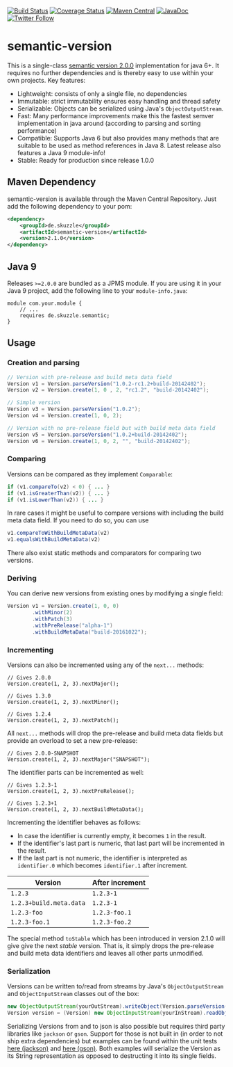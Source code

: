 [![Build Status](https://travis-ci.org/skuzzle/semantic-version.svg?branch=master)](https://travis-ci.org/skuzzle/semantic-version)
[![Coverage Status](https://coveralls.io/repos/github/skuzzle/semantic-version/badge.svg?branch=master)](https://coveralls.io/github/skuzzle/semantic-version?branch=master)
[![Maven Central](https://maven-badges.herokuapp.com/maven-central/de.skuzzle/semantic-version/badge.svg)](https://maven-badges.herokuapp.com/maven-central/de.skuzzle/semantic-version)
[![JavaDoc](http://javadoc-badge.appspot.com/de.skuzzle/semantic-version.svg?label=JavaDoc)](http://javadoc-badge.appspot.com/de.skuzzle/semantic-version)
[![Twitter Follow](https://img.shields.io/twitter/follow/skuzzleOSS.svg?style=social)](https://twitter.com/skuzzleOSS)


semantic-version
================

This is a single-class [semantic version 2.0.0](http://semver.org/)
implementation for java 6+. It requires no further dependencies and is thereby
easy to use within your own projects. Key features:

* Lightweight: consists of only a single file, no dependencies
* Immutable: strict immutability ensures easy handling and thread safety
* Serializable: Objects can be serialized using Java's `ObjectOutputStream`.
* Fast: Many performance improvements make this the fastest semver implementation in java
  around (according to parsing and sorting performance)
* Compatible: Supports Java 6 but also provides many methods that are suitable to be used 
  as method references in Java 8. Latest release also features a Java 9 module-info!
* Stable: Ready for production since release 1.0.0 

## Maven Dependency
semantic-version is available through the Maven Central Repository. Just add
the following dependency to your pom:

```xml
<dependency>
    <groupId>de.skuzzle</groupId>
    <artifactId>semantic-version</artifactId>
    <version>2.1.0</version>
</dependency>
```

## Java 9

Releases `>=2.0.0` are bundled as a JPMS module. If you are using it in your Java 9 project,
add the following line to your `module-info.java`:

```
module com.your.module {
    // ...
    requires de.skuzzle.semantic;
}
```

## Usage

### Creation and parsing 
```java
// Version with pre-release and build meta data field
Version v1 = Version.parseVersion("1.0.2-rc1.2+build-20142402");
Version v2 = Version.create(1, 0 , 2, "rc1.2", "build-20142402");

// Simple version
Version v3 = Version.parseVersion("1.0.2");
Version v4 = Version.create(1, 0, 2);

// Version with no pre-release field but with build meta data field
Version v5 = Version.parseVersion("1.0.2+build-20142402");
Version v6 = Version.create(1, 0, 2, "", "build-20142402");

```

### Comparing
Versions can be compared as they implement `Comparable`:

```java
if (v1.compareTo(v2) < 0) { ... }
if (v1.isGreaterThan(v2)) { ... }
if (v1.isLowerThan(v2)) { ... }
```
In rare cases it might be useful to compare versions with including the build meta data 
field. If you need to do so, you can use

```java
v1.compareToWithBuildMetaData(v2)
v1.equalsWithBuildMetaData(v2)
```

There also exist static methods and comparators for comparing two versions.

### Deriving
You can derive new versions from existing ones by modifying a single field:

```java
Version v1 = Version.create(1, 0, 0)
        .withMinor(2)
        .withPatch(3)
        .withPreRelease("alpha-1")
        .withBuildMetaData("build-20161022");
```

### Incrementing
Versions can also be incremented using any of the `next...` methods:

```
// Gives 2.0.0
Version.create(1, 2, 3).nextMajor();

// Gives 1.3.0
Version.create(1, 2, 3).nextMinor();

// Gives 1.2.4
Version.create(1, 2, 3).nextPatch();
```

All `next...` methods will drop the pre-release and build meta data fields but provide an 
overload to set a new pre-release:

```
// Gives 2.0.0-SNAPSHOT
Version.create(1, 2, 3).nextMajor("SNAPSHOT");
```

The identifier parts can be incremented as well:

```
// Gives 1.2.3-1
Version.create(1, 2, 3).nextPreRelease();

// Gives 1.2.3+1
Version.create(1, 2, 3).nextBuildMetaData();
```

Incrementing the identifier behaves as follows:
* In case the identifier is currently empty, it becomes `1` in the result.
* If the identifier's last part is numeric, that last part will be incremented in the result.
* If the last part is not numeric, the identifier is interpreted as `identifier.0` which becomes `identifier.1` after increment.

Version | After increment
--------| ---------------
`1.2.3`| `1.2.3-1`
`1.2.3+build.meta.data` | `1.2.3-1`
`1.2.3-foo` | `1.2.3-foo.1`
`1.2.3-foo.1` | `1.2.3-foo.2`

The special method `toStable` which has been introduced in version 2.1.0 will give give the next _stable_ version. 
That is, it simply drops the pre-release and build meta data identifiers and leaves all other parts unmodified.

### Serialization
Versions can be written to/read from streams by Java's `ObjectOutputStream` and 
`ObjectInputStream` classes out of the box:

```java 
new ObjectOutputStream(yourOutStream).writeObject(Version.parseVersion("1.2.3"));
Version version = (Version) new ObjectInputStream(yourInStream).readObject();
```

Serializing Versions from and to json is also possible but requires third party libraries
like `jackson` or `gson`. Support for those is not built in (in order to not ship extra 
dependencies) but examples can be found within the unit tests 
[here (jackson)](https://github.com/skuzzle/semantic-version/blob/master/src/test/java/de/skuzzle/semantic/CustomJacksonSerialization.java) 
and [here (gson)](https://github.com/skuzzle/semantic-version/blob/master/src/test/java/de/skuzzle/semantic/CustomGsonSerialization.java). Both examples will serialize the Version as its String representation as 
opposed to destructing it into its single fields.
